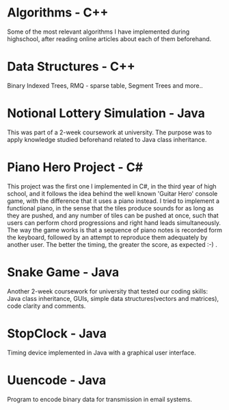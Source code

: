# Algorithms - C++
Some of the most relevant algorithms I have implemented during highschool, after reading online articles about each of them beforehand.
# Data Structures - C++ 
Binary Indexed Trees, RMQ - sparse table, Segment Trees and more..
# Notional Lottery Simulation - Java
This was part of a 2-week coursework at university. The purpose was to apply knowledge studied beforehand related to Java class inheritance.
# Piano Hero Project - C#
This project was the first one I implemented in C#, in the third year of high school, and it follows the idea behind the well known 'Guitar Hero' console game, with the difference that it uses a piano instead. I tried to implement a functional piano, in the sense that the tiles produce sounds for as long as they are pushed, and any number of tiles can be pushed at once, such that users can perform chord progressions and right hand leads simultaneously. The way the game works is that a sequence of piano notes is recorded form the keyboard, followed by an attempt to reproduce them adequately by another user. The better the timing, the greater the score, as expected :-) .
# Snake Game - Java
Another 2-week coursework for university that tested our coding skills: Java class inheritance, GUIs, simple data structures(vectors and matrices), code clarity and comments.
# StopClock - Java
Timing device implemented in Java with a graphical user interface.
# Uuencode - Java
Program to encode binary data for transmission in email systems.
